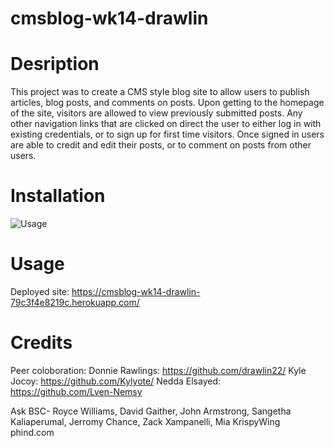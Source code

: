 # cmsblog-wk14-drawlin

# Desription

This project was to create a CMS style blog site to allow users to publish articles, blog posts, and comments on posts. Upon getting to the homepage of the site, visitors are allowed to view previously submitted posts. Any other navigation links that are clicked on direct the user to either log in with existing credentials, or to sign up for first time visitors. Once signed in users are able to credit and edit their posts, or to comment on posts from other users.


# Installation
![Usage
](image.png)

# Usage
Deployed site: https://cmsblog-wk14-drawlin-79c3f4e8219c.herokuapp.com/

# Credits

Peer coloboration:
Donnie Rawlings: https://github.com/drawlin22/
Kyle Jocoy: https://github.com/Kylyote/
Nedda Elsayed: https://github.com/Lven-Nemsy

Ask BSC- Royce Williams, David Gaither, John Armstrong, Sangetha Kaliaperumal, Jerromy Chance, Zack Xampanelli, Mia
KrispyWing
phind.com